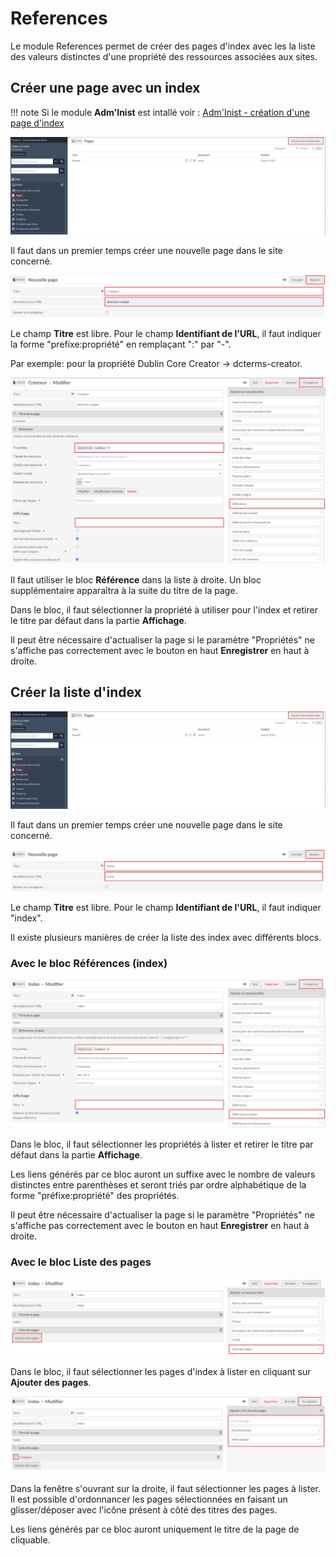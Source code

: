 # References

Le module References permet de créer des pages d'index avec les la liste des valeurs distinctes d'une propriété des ressources associées aux sites.

## Créer une page avec un index

!!! note
	Si le module **Adm'Inist** est intallé voir : [Adm'Inist - création d'une page d'index](module-administ.md#creation-de-page-dindex-references)

![Création d'une page](assets/creation-page-index-1.png)

Il faut dans un premier temps créer une nouvelle page dans le site concerné.

![Nouvelle page](assets/creation-page-index-2.png)

Le champ **Titre** est libre. Pour le champ **Identifiant de l'URL**, il faut indiquer la forme "prefixe:propriété" en remplaçant ":" par "-".

Par exemple: pour la propriété Dublin Core Creator → dcterms-creator.

![Ajout du bloc "Références (index)"](assets/creation-page-index-3.png)

Il faut utiliser le bloc **Référence** dans la liste à droite. Un bloc supplémentaire apparaîtra à la suite du titre de la page.

Dans le bloc, il faut sélectionner la propriété à utiliser pour l'index et retirer le titre par défaut dans la partie **Affichage**.

Il peut être nécessaire d'actualiser la page si le paramètre "Propriétés" ne s'affiche pas correctement avec le bouton en haut **Enregistrer** en haut à droite.

## Créer la liste d'index

![Création d'une page](assets/creation-liste-index-1.png)

Il faut dans un premier temps créer une nouvelle page dans le site concerné.

![Nouvelle page](assets/creation-liste-index-2.png)

Le champ **Titre** est libre. Pour le champ **Identifiant de l'URL**, il faut indiquer "index".

Il existe plusieurs manières de créer la liste des index avec différents blocs.

### Avec le bloc Références (index)

![Ajout du bloc Référence](assets/creation-liste-index-3.png)

Dans le bloc, il faut sélectionner les propriétés à lister et retirer le titre par défaut dans la partie **Affichage**.

Les liens générés par ce bloc auront un suffixe avec le nombre de valeurs distinctes entre parenthèses et seront triés par ordre alphabétique de la forme "préfixe:propriété" des propriétés.

Il peut être nécessaire d'actualiser la page si le paramètre "Propriétés" ne s'affiche pas correctement avec le bouton en haut **Enregistrer** en haut à droite.

### Avec le bloc Liste des pages

![Ajout du bloc Liste des pages](assets/creation-liste-index-4.png)

Dans le bloc, il faut sélectionner les pages d'index à lister en cliquant sur **Ajouter des pages**.

![Sélection des pages à lister](assets/creation-liste-index-5.png)

Dans la fenêtre s'ouvrant sur la droite, il faut sélectionner les pages à lister.
Il est possible d'ordonnancer les pages sélectionnées en faisant un glisser/déposer avec l'icône présent à côté des titres des pages.

Les liens générés par ce bloc auront uniquement le titre de la page de cliquable.